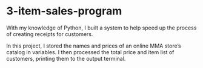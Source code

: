 # 3-item-sales-program
With my knowledge of Python, I built a system to help speed up the process of creating receipts for customers.

In this project, I stored the names and prices of an online MMA store’s catalog in variables. I then processed the total price and item list of customers, printing them to the output terminal.
